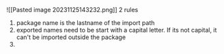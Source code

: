 ![[Pasted image 20231125143232.png]]
2 rules
1) package name is the lastname of the import path
2) exported names need to be start with a capital letter. If its not capital, it can't be imported outside the package
3) 